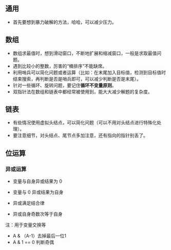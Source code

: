 ## 通用

- 首先要想到暴力破解的方法，哈哈，可以减少压力。

## 数组

- 数组求最值时，想到滑动窗口，不断地扩展和缩减窗口，一般是求取最值问题。
- 遇到比较小的整数，厉害的“桶排序”不能缺席。
- 利用哨兵可以简化问题或者运算（比如：在末尾加入目标值，检测到目标值时结束搜索，再判断是否是哨兵即可，可以减少判断是否是末尾）。
- 针对一些循环、旋转问题，要记住**循环不变量原则**。
- 双指针法在数组和链表中都经常被使用到，能大大减少解题的复杂度。

## 链表

- 有些情况使用虚拟头结点，可以简化问题（可以不用对头结点进行特殊化处理）。
- 要注意细节，对头结点、尾节点多加注意，还有指向的指针别丢了。

## 位运算

### 异或运算

- 变量与自身异或结果为 0
- 变量与 0 异或结果为自身
- 异或满足结合律

- 异或自身奇数次等于自身

注：用于变量交换等



- A & （A-1）去掉最后一位1
- A & 1 == 0 判断奇偶

